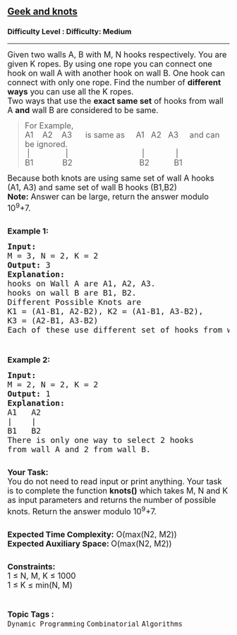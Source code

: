 <h2><a href="https://www.geeksforgeeks.org/problems/little-murph-and-knots0402/1?page=1&difficulty=Medium&status=attempted&sortBy=accuracy">Geek and knots</a></h2><h3>Difficulty Level : Difficulty: Medium</h3><hr><div class="problems_problem_content__Xm_eO"><p><span style="font-size:18px">Given two walls A, B with M, N hooks respectively. You are given K ropes. By using one rope you can connect one hook on wall A with another hook on wall B. One hook can connect with only one rope.&nbsp;Find the number of <strong>different ways</strong> you can use all the K ropes.<br>
Two ways that use the&nbsp;<strong>exact same set</strong> of hooks from wall A <strong>and</strong> wall B are considered to be same.&nbsp;</span></p>

<blockquote>
<p><span style="font-size:18px">For Example,&nbsp;<br>
A1 &nbsp; &nbsp;A2 &nbsp; &nbsp;A3 &nbsp; &nbsp; </span><span style="font-size:18px">&nbsp;is same as</span><span style="font-size:18px">&nbsp;&nbsp; &nbsp; A1&nbsp;&nbsp; A2&nbsp;&nbsp; A3 &nbsp; &nbsp;&nbsp;</span><span style="font-size:18px">and can be ignored.</span><br>
<span style="font-size:18px">&nbsp;| &nbsp; &nbsp; &nbsp; &nbsp; &nbsp; &nbsp; &nbsp; &nbsp;| &nbsp; &nbsp; &nbsp; &nbsp; &nbsp; &nbsp; &nbsp; &nbsp; &nbsp; &nbsp; &nbsp; &nbsp; &nbsp; &nbsp; &nbsp; &nbsp; |&nbsp;&nbsp;&nbsp;&nbsp;&nbsp;&nbsp;&nbsp;&nbsp;&nbsp;&nbsp;&nbsp;&nbsp;&nbsp;&nbsp;|&nbsp;&nbsp;&nbsp;&nbsp;&nbsp;&nbsp;<br>
B1 &nbsp; &nbsp; &nbsp; &nbsp; &nbsp; &nbsp; B2 &nbsp; &nbsp; &nbsp; &nbsp; &nbsp; &nbsp; &nbsp; &nbsp; &nbsp; &nbsp; &nbsp; &nbsp; &nbsp; &nbsp; &nbsp;B2&nbsp;&nbsp;&nbsp;&nbsp;&nbsp;&nbsp;&nbsp;&nbsp;&nbsp;&nbsp; B1</span></p>
</blockquote>

<p><span style="font-size:18px">Because both knots are using same set of wall A hooks (A1, A3) and same set of wall B hooks (B1,B2)<br>
<strong>Note:</strong>&nbsp;Answer can be large, return the answer modulo 10<sup>9</sup>+7.&nbsp;</span></p>

<p><br>
<span style="font-size:18px"><strong>Example 1:</strong></span></p>

<pre><span style="font-size:18px"><strong>Input:</strong>
M = 3, N = 2, K = 2
<strong>Output:</strong> 3
<strong>Explanation: </strong>
hooks on Wall A are A1, A2, A3.
hooks on wall B are B1, B2. </span>
<span style="font-size:18px">Different Possible Knots are
K1 = (A1-B1, A2-B2), K2 = (A1-B1, A3-B2), 
K3 = (A2-B1, A3-B2)  
Each of these use different set of hooks from wall A. </span>

</pre>

<p><br>
<span style="font-size:18px"><strong>Example 2:</strong></span></p>

<pre><span style="font-size:18px"><strong>Input:</strong>
M = 2, N = 2, K = 2
<strong>Output:</strong> 1
<strong>Explanation: 
</strong>A1   A2 
|    | 
B1   B2
There is only one way to select 2 hooks 
from wall A and 2 from wall B. </span>
</pre>

<p><br>
<span style="font-size:18px"><strong>Your Task:</strong><br>
You do not need to read input or print anything. Your task is to complete the function <strong>knots()</strong> which takes M, N and K as input parameters and returns the number of possible knots. Return the answer modulo 10<sup>9</sup>+7.</span></p>

<p><br>
<span style="font-size:18px"><strong>Expected Time Complexity:</strong> O(max(N2, M2))<br>
<strong>Expected Auxiliary Space: </strong>O(max(N2, M2))</span></p>

<p><br>
<span style="font-size:18px"><strong>Constraints:</strong><br>
1 ≤ N, M, K ≤ 1000<br>
1 ≤ K ≤ min(N, M)&nbsp;</span></p>
</div><br><p><span style=font-size:18px><strong>Topic Tags : </strong><br><code>Dynamic Programming</code>&nbsp;<code>Combinatorial</code>&nbsp;<code>Algorithms</code>&nbsp;